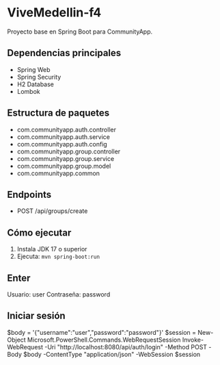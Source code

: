 # ViveMedellin-f4

Proyecto base en Spring Boot para CommunityApp.

## Dependencias principales
- Spring Web
- Spring Security
- H2 Database
- Lombok

## Estructura de paquetes
- com.communityapp.auth.controller
- com.communityapp.auth.service
- com.communityapp.auth.config
- com.communityapp.group.controller
- com.communityapp.group.service
- com.communityapp.group.model
- com.communityapp.common


## Endpoints
- POST /api/groups/create

## Cómo ejecutar
1. Instala JDK 17 o superior
2. Ejecuta: `mvn spring-boot:run`


## Enter
Usuario: user
Contraseña: password

## Iniciar sesión 
$body = '{"username":"user","password":"password"}'
$session = New-Object Microsoft.PowerShell.Commands.WebRequestSession
Invoke-WebRequest -Uri "http://localhost:8080/api/auth/login" -Method POST -Body $body -ContentType "application/json" -WebSession $session